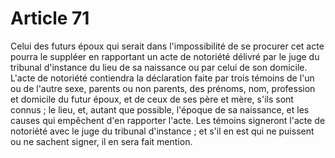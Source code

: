 # Article 71

Celui des futurs époux qui serait dans l'impossibilité de se procurer cet acte pourra le suppléer en rapportant un acte de notoriété délivré par le juge du tribunal d'instance du lieu de sa naissance ou par celui de son domicile.   L'acte de notoriété contiendra la déclaration faite par trois témoins de l'un ou de l'autre sexe, parents ou non parents, des prénoms, nom, profession et domicile du futur époux, et de ceux de ses père et mère, s'ils sont connus ; le lieu, et, autant que possible, l'époque de sa naissance, et les causes qui empêchent d'en rapporter l'acte. Les témoins signeront l'acte de notoriété avec le juge du tribunal d'instance ; et s'il en est qui ne puissent ou ne sachent signer, il en sera fait mention.